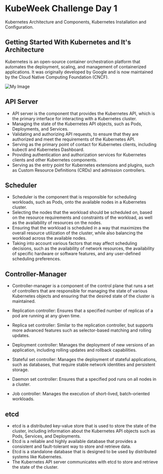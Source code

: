 # KubeWeek Challenge Day 1

Kubernetes Architecture and Components, Kubernetes Installation and Configuration.


## Getting Started With Kubernetes and It's Architecture

Kubernetes is an open-source container orchestration platform that automates the deployment, scaling, and management of containerized applications. It was originally developed by Google and is now maintained by the Cloud Native Computing Foundation (CNCF).

![My Image](https://www.upgrad.com/blog/wp-content/uploads/2020/10/Kubernetes-architecture-1536x1046.png)

## API Server
- API server is the component that provides the Kubernetes API, which is the primary interface for interacting with a Kubernetes cluster.
- Managing the state of the Kubernetes API objects, such as Pods, Deployments, and Services.
- Validating and authorizing API requests, to ensure that they are authorized and meet the requirements of the Kubernetes API.
- Serving as the primary point of contact for Kubernetes clients, including kubectl and Kubernetes Dashboard.
- Providing authentication and authorization services for Kubernetes clients and other Kubernetes components.
- Serving as the entry point for Kubernetes extensions and plugins, such as Custom Resource Definitions (CRDs) and admission controllers.


## Scheduler
- Scheduler is the component that is responsible for scheduling workloads, such as Pods, onto the available nodes in a Kubernetes cluster.
- Selecting the nodes that the workload should be scheduled on, based on the resource requirements and constraints of the workload, as well as the availability of resources on the nodes.
- Ensuring that the workload is scheduled in a way that maximizes the overall resource utilization of the cluster, while also balancing the workload across the available nodes.
- Taking into account various factors that may affect scheduling decisions, such as the availability of network resources, the availability of specific hardware or software features, and any user-defined scheduling preferences.

## Controller-Manager

- Controller-manager is a component of the control plane that runs a set of controllers that are responsible for managing the state of various Kubernetes objects and ensuring that the desired state of the cluster is maintained.

- Replication controller: Ensures that a specified number of replicas of a pod are running at any given time.

- Replica set controller: Similar to the replication controller, but supports more advanced features such as selector-based matching and rolling updates.

- Deployment controller: Manages the deployment of new versions of an application, including rolling updates and rollback capabilities.

- Stateful set controller: Manages the deployment of stateful applications, such as databases, that require stable network identities and persistent storage.

- Daemon set controller: Ensures that a specified pod runs on all nodes in a cluster.

- Job controller: Manages the execution of short-lived, batch-oriented workloads.
## etcd
- etcd is a distributed key-value store that is used to store the state of the cluster, including information about the Kubernetes API objects such as Pods, Services, and Deployments.
- Etcd is a reliable and highly available database that provides a consistent and fault-tolerant way to store and retrieve data.
- Etcd is a standalone database that is designed to be used by distributed systems like Kubernetes.
- The Kubernetes API server communicates with etcd to store and retrieve the state of the cluster.
